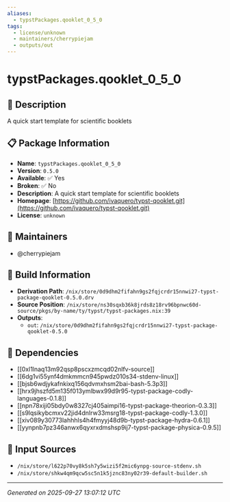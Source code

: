 ```yaml
---
aliases:
  - typstPackages.qooklet_0_5_0
tags:
  - license/unknown
  - maintainers/cherrypiejam
  - outputs/out
---
```


# typstPackages.qooklet_0_5_0

## 📝 Description

A quick start template for scientific booklets

## 📋 Package Information

- **Name**: `typstPackages.qooklet_0_5_0`
- **Version**: `0.5.0`
- **Available**: ✅ Yes
- **Broken**: ✅ No
- **Description**: A quick start template for scientific booklets
- **Homepage**: [https://github.com/ivaquero/typst-qooklet.git](https://github.com/ivaquero/typst-qooklet.git)
- **License**: `unknown`
## 👥 Maintainers

- @cherrypiejam


## 🔧 Build Information

- **Derivation Path**: `/nix/store/0d9dhm2fifahn9gs2fqjcrdr15nnwi27-typst-package-qooklet-0.5.0.drv`
- **Source Position**: `/nix/store/ns30sqxb36k8jrds8z18rv96bpnwc60d-source/pkgs/by-name/ty/typst/typst-packages.nix:39`
- **Outputs**:
  - `out`:  `/nix/store/0d9dhm2fifahn9gs2fqjcrdr15nnwi27-typst-package-qooklet-0.5.0`

## 🔗 Dependencies

- [[0xl1lnaq13m92qsp8pscxzmcqd02nlfv-source]]
- [[6dg1vi55ynf4dmkmmcn945pwdz010s34-stdenv-linux]]
- [[bjsb6wdjykafnkixq156qdvmxhsm2bai-bash-5.3p3]]
- [[hrx9jhszfd5m135f013ymlbwx99d9r95-typst-package-codly-languages-0.1.8]]
- [[npn78xiji05bdy0w8327cj405aimpi16-typst-package-theorion-0.3.3]]
- [[s9lqsikybcmxv22jid4dnlrw33msrg18-typst-package-codly-1.3.0]]
- [[xiv089y30773lahhhls4h4fmyyj48d9b-typst-package-hydra-0.6.1]]
- [[yynpnb7pz346anwx6qyxrxdmshsp9ij7-typst-package-physica-0.9.5]]

## 📁 Input Sources

- `/nix/store/l622p70vy8k5sh7y5wizi5f2mic6ynpg-source-stdenv.sh`
- `/nix/store/shkw4qm9qcw5sc5n1k5jznc83ny02r39-default-builder.sh`

---
*Generated on 2025-09-27 13:07:12 UTC*
